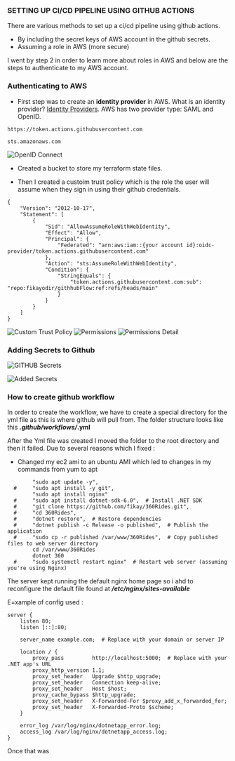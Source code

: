 ### SETTING UP CI/CD PIPELINE USING GITHUB ACTIONS

There are various methods to set up a ci/cd pipeline using github actions.

- By including the secret keys of AWS account in the github secrets.
- Assuming a role in AWS (more secure)

I went by step 2 in order to learn more about roles in AWS and below are the steps to authenticate to my AWS account.

### Authenticating to AWS

- First step was to create an **identity provider** in AWS. What is an identity provider? [Identity Providers](https://www.okta.com/identity-101/why-your-company-needs-an-identity-provider/). AWS has two provider type: SAML and OpenID.

```
https://token.actions.githubusercontent.com

sts.amazonaws.com
```

![OpenID Connect](./Assets/OpeniId.png)

- Created a bucket to store my terraform state files.

- Then I created a custoim trust policy which is the role the user will assume when they sign in using their github credentials.

```
{
    "Version": "2012-10-17",
    "Statement": [
        {
            "Sid": "AllowAssumeRoleWithWebIdentity",
            "Effect": "Allow",
            "Principal": {
                "Federated": "arn:aws:iam::{your account id}:oidc-provider/token.actions.githubusercontent.com"
            },
            "Action": "sts:AssumeRoleWithWebIdentity",
            "Condition": {
                "StringEquals": {
                    "token.actions.githubusercontent.com:sub": "repo:fikayodir/githhubFlow:ref:refs/heads/main"
                }
            }
        }
    ]
}

```

![Custom Trust Policy](./Assets/TrustPolicy.png)
![Permissions](./Assets/permissions.png)
![Permissions Detail](./Assets/PermissionsDetails.png)

### Adding Secrets to Github

![GITHUB Secrets](./Assets/GithubSecrets.png)

![Added Secrets](./Assets/SecrestAdded.png)

### How to create github workflow

In order to create the workflow, we have to create a special directory for the yml file as this is where github will pull from. The folder structure looks like this **_.github/workflows/_.yml**

After the Yml file was created I moved the folder to the root directory and then it failed. Due to several reasons which I fixed :

- Changed my ec2 ami to an ubuntu AMI which led to changes in my commands from yum to apt
```
        "sudo apt update -y",
  #     "sudo apt install -y git",
        "sudo apt install nginx"
  #     "sudo apt install dotnet-sdk-6.0",  # Install .NET SDK
  #     "git clone https://github.com/fikay/360Rides.git",
  #     "cd 360Rides",
  #     "dotnet restore",  # Restore dependencies
  #     "dotnet publish -c Release -o published",  # Publish the application
  #     "sudo cp -r published /var/www/360Rides",  # Copy published files to web server directory
        cd /var/www/360Rides
        dotnet 360
  #     "sudo systemctl restart nginx"  # Restart web server (assuming you're using Nginx)
```


The server kept running the default nginx home  page so i ahd to reconfigure the default file found at ***/etc/nginx/sites-available***


E=xample of config used :
```
server {
    listen 80;
    listen [::]:80;

    server_name example.com;  # Replace with your domain or server IP

    location / {
        proxy_pass         http://localhost:5000;  # Replace with your .NET app's URL
        proxy_http_version 1.1;
        proxy_set_header   Upgrade $http_upgrade;
        proxy_set_header   Connection keep-alive;
        proxy_set_header   Host $host;
        proxy_cache_bypass $http_upgrade;
        proxy_set_header   X-Forwarded-For $proxy_add_x_forwarded_for;
        proxy_set_header   X-Forwarded-Proto $scheme;
    }

    error_log /var/log/nginx/dotnetapp_error.log;
    access_log /var/log/nginx/dotnetapp_access.log;
}

```

Once that was 
